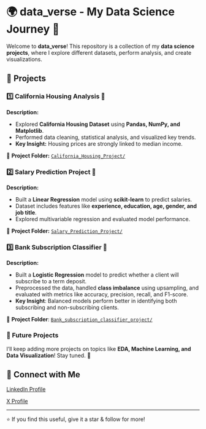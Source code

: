# 🌍 data_verse - My Data Science Journey 🚀  

Welcome to **data_verse**! This repository is a collection of my **data science projects**, where I explore different datasets, perform analysis, and create visualizations.  

## 📌 Projects  
### 1️⃣ California Housing Analysis 🏡  
**Description:**  
- Explored **California Housing Dataset** using **Pandas, NumPy, and Matplotlib**.  
- Performed data cleaning, statistical analysis, and visualized key trends.  
- **Key Insight:** Housing prices are strongly linked to median income.  

🔗 **Project Folder:** [`California_Housing_Project/`](https://github.com/Nikhilverma-codes/Data_Verse/tree/main/California_Housing_Project) 

### 2️⃣ Salary Prediction Project 💼  
**Description:**  
- Built a **Linear Regression** model using **scikit-learn** to predict salaries.  
- Dataset includes features like **experience, education, age, gender, and job title**.  
- Explored multivariable regression and evaluated model performance.  

🔗 **Project Folder:** [`Salary_Prediction_Project/`](https://github.com/Nikhilverma-codes/Data_Verse/tree/main/Salary_Prediction_Project)

### 3️⃣ Bank Subscription Classifier 🏦  
**Description:**

- Built a **Logistic Regression** model to predict whether a client will subscribe to a term deposit.
- Preprocessed the data, handled **class imbalance** using upsampling, and evaluated with metrics like accuracy, precision, recall, and F1-score.
- **Key Insight**: Balanced models perform better in identifying both subscribing and non-subscribing clients.

🔗 **Project Folder**: [`Bank_subscription_classifier_project/`](https://github.com/Nikhilverma-codes/Data_Verse/tree/main/Bank_subscription_predictor_project)

### 📂 Future Projects  
I’ll keep adding more projects on topics like **EDA, Machine Learning, and Data Visualization**! Stay tuned. 🚀  

## 🤝 Connect with Me  

[LinkedIn Profile](https://www.linkedin.com/in/nikhil-verma-14b60a349?lipi=urn%3Ali%3Apage%3Ad_flagship3_profile_view_base_contact_details%3BvcjA2N3MSMWjxVNnQXrkSA%3D%3D)

[X Profile](https://x.com/Nikhil_Verma__)

---

⭐ If you find this useful, give it a star & follow for more!  
